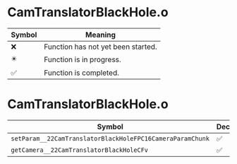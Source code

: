 # CamTranslatorBlackHole.o
| Symbol | Meaning 
| ------------- | ------------- 
| :x: | Function has not yet been started. 
| :eight_pointed_black_star: | Function is in progress. 
| :white_check_mark: | Function is completed. 


# CamTranslatorBlackHole.o
| Symbol | Decompiled? |
| ------------- | ------------- |
| `setParam__22CamTranslatorBlackHoleFPC16CameraParamChunk` | :white_check_mark: |
| `getCamera__22CamTranslatorBlackHoleCFv` | :white_check_mark: |
